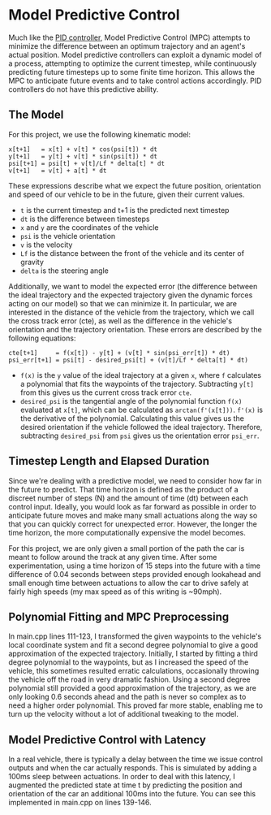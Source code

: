 # Model Predictive Control

Much like the [PID controller](https://github.com/liamondrop/pid-controls), Model Predictive Control (MPC) attempts to minimize the difference between an optimum trajectory and an agent's actual position. Model predictive controllers can exploit a dynamic model of a process, attempting to optimize the current timestep, while continuously predicting future timesteps up to some finite time horizon. This allows the MPC to anticipate future events and to take control actions accordingly. PID controllers do not have this predictive ability.

## The Model

For this project, we use the following kinematic model:

```
x[t+1]   = x[t] + v[t] * cos(psi[t]) * dt
y[t+1]   = y[t] + v[t] * sin(psi[t]) * dt
psi[t+1] = psi[t] + v[t]/Lf * delta[t] * dt
v[t+1]   = v[t] + a[t] * dt
```

These expressions describe what we expect the future position, orientation and speed of our vehicle to be in the future, given their current values.

- `t` is the current timestep and t+1 is the predicted next timestep
- `dt` is the difference between timesteps
- `x` and `y` are the coordinates of the vehicle
- `psi` is the vehicle orientation
- `v` is the velocity
- `Lf` is the distance between the front of the vehicle and its center of gravity
- `delta` is the steering angle

Additionally, we want to model the expected error (the difference between the ideal trajectory and the expected trajectory given the dynamic forces acting on our model) so that we can minimize it. In particular, we are interested in the distance of the vehicle from the trajectory, which we call the cross track error (cte), as well as the difference in the vehicle's orientation and the trajectory orientation. These errors are described by the following equations:

```
cte[t+1]     = f(x[t]) - y[t] + (v[t] * sin(psi_err[t]) * dt)
psi_err[t+1] = psi[t] - desired_psi[t] + (v[t]/Lf * delta[t] * dt)
```

- `f(x)` is the `y` value of the ideal trajectory at a given `x`, where `f` calculates a polynomial that fits the waypoints of the trajectory. Subtracting `y[t]` from this gives us the current cross track error `cte`.
- `desired_psi` is the tangential angle of the polynomial function `f(x)` evaluated at `x[t]`, which can be calculated as `arctan(f'(x[t]))`. `f'(x)` is the derivative of the polynomial. Calculating this value gives us the desired orientation if the vehicle followed the ideal trajectory. Therefore, subtracting `desired_psi` from `psi` gives us the orientation error `psi_err`.

## Timestep Length and Elapsed Duration

Since we're dealing with a predictive model, we need to consider how far in the future to predict. That time horizon is defined as the product of a discreet number of steps (N) and the amount of time (dt) between each control input. Ideally, you would look as far forward as possible in order to anticipate future moves and make many small actuations along the way so that you can quickly correct for unexpected error. However, the longer the time horizon, the more computationally expensive the model becomes.

For this project, we are only given a small portion of the path the car is meant to follow around the track at any given time. After some experimentation, using a time horizon of 15 steps into the future with a time difference of 0.04 seconds between steps provided enough lookahead and small enough time between actuations to allow the car to drive safely at fairly high speeds (my max speed as of this writing is ~90mph).

## Polynomial Fitting and MPC Preprocessing

In main.cpp lines 111-123, I transformed the given waypoints to the vehicle's local coordinate system and fit a second degree polynomial to give a good approximation of the expected trajectory. Initially, I started by fitting a third degree polynomial to the waypoints, but as I increased the speed of the vehicle, this sometimes resulted erratic calculations, occasionally throwing the vehicle off the road in very dramatic fashion. Using a second degree polynomial still provided a good approximation of the trajectory, as we are only looking 0.6 seconds ahead and the path is never so complex as to need a higher order polynomial. This proved far more stable, enabling me to turn up the velocity without a lot of additional tweaking to the model.

## Model Predictive Control with Latency

In a real vehicle, there is typically a delay between the time we issue control outputs and when the car actually responds. This is simulated by adding a 100ms sleep between actuations. In order to deal with this latency, I augmented the predicted state at time t by predicting the position and orientation of the car an additional 100ms into the future. You can see this implemented in main.cpp on lines 139-146.
